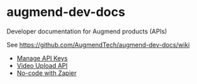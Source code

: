 # augmend-dev-docs
Developer documentation for Augmend products (APIs)


See https://github.com/AugmendTech/augmend-dev-docs/wiki
- [Manage API Keys](https://github.com/AugmendTech/augmend-dev-docs/wiki/Manage-API-Keys)
- [Video Upload API](https://github.com/AugmendTech/augmend-dev-docs/wiki/Video-Upload-API)
- [No-code with Zapier](https://github.com/AugmendTech/augmend-dev-docs/wiki/No%E2%80%90code-with-Zapier)
